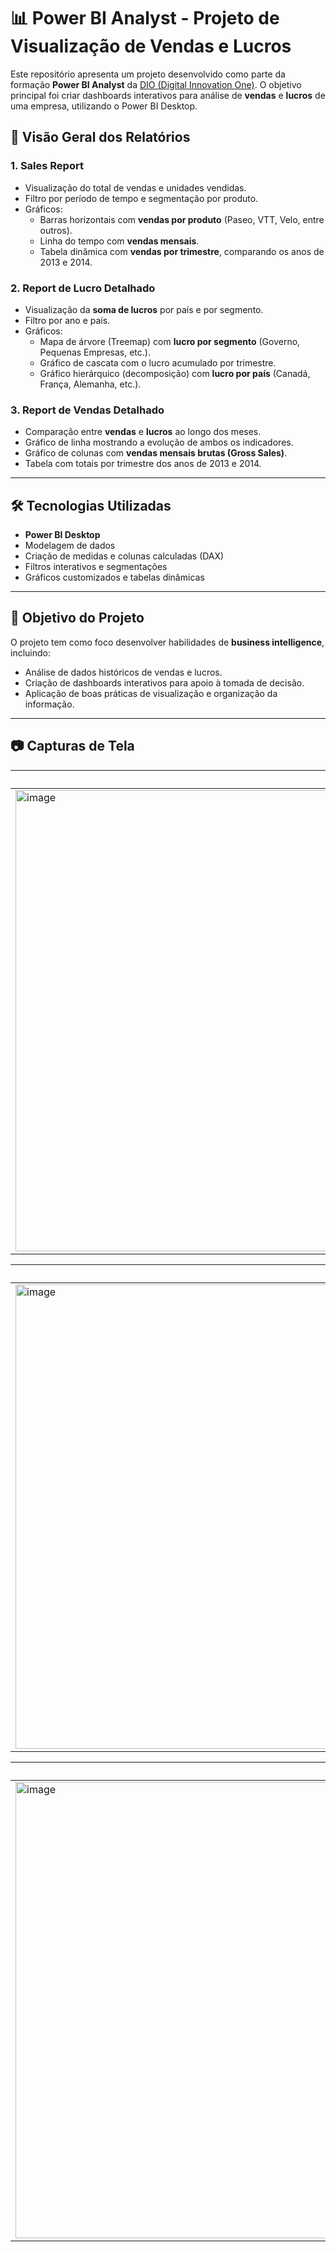 # 📊 Power BI Analyst - Projeto de Visualização de Vendas e Lucros

Este repositório apresenta um projeto desenvolvido como parte da formação **Power BI Analyst** da [DIO (Digital Innovation One)](https://www.dio.me). O objetivo principal foi criar dashboards interativos para análise de **vendas** e **lucros** de uma empresa, utilizando o Power BI Desktop.

## 📁 Visão Geral dos Relatórios

### 1. **Sales Report**
- Visualização do total de vendas e unidades vendidas.
- Filtro por período de tempo e segmentação por produto.
- Gráficos:
  - Barras horizontais com **vendas por produto** (Paseo, VTT, Velo, entre outros).
  - Linha do tempo com **vendas mensais**.
  - Tabela dinâmica com **vendas por trimestre**, comparando os anos de 2013 e 2014.

### 2. **Report de Lucro Detalhado**
- Visualização da **soma de lucros** por país e por segmento.
- Filtro por ano e país.
- Gráficos:
  - Mapa de árvore (Treemap) com **lucro por segmento** (Governo, Pequenas Empresas, etc.).
  - Gráfico de cascata com o lucro acumulado por trimestre.
  - Gráfico hierárquico (decomposição) com **lucro por país** (Canadá, França, Alemanha, etc.).

### 3. **Report de Vendas Detalhado**
- Comparação entre **vendas** e **lucros** ao longo dos meses.
- Gráfico de linha mostrando a evolução de ambos os indicadores.
- Gráfico de colunas com **vendas mensais brutas (Gross Sales)**.
- Tabela com totais por trimestre dos anos de 2013 e 2014.

---

## 🛠️ Tecnologias Utilizadas

- **Power BI Desktop**
- Modelagem de dados
- Criação de medidas e colunas calculadas (DAX)
- Filtros interativos e segmentações
- Gráficos customizados e tabelas dinâmicas

---

## 🎯 Objetivo do Projeto

O projeto tem como foco desenvolver habilidades de **business intelligence**, incluindo:
- Análise de dados históricos de vendas e lucros.
- Criação de dashboards interativos para apoio à tomada de decisão.
- Aplicação de boas práticas de visualização e organização da informação.

---

## 📷 Capturas de Tela

| Sales Report |
|--------------|
| <img width="1343" height="738" alt="image" src="https://github.com/user-attachments/assets/29d9bcd9-f572-4371-956b-eaadce02e1fc" /> |

| Lucro Detalhado |
|-----------------|
| <img width="1330" height="743" alt="image" src="https://github.com/user-attachments/assets/cf625abd-55b4-4c70-9d68-dd1a5fa69cff" /> | 


| Vendas Detalhado |
|------------------|
|<img width="1325" height="730" alt="image" src="https://github.com/user-attachments/assets/62f88029-daba-41f4-862e-9c011e4cb8e6" /> |


